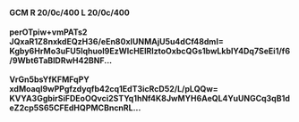 #### GCM R 20/0c/400 L 20/0c/400
**perOTpiw+vmPATs2**<br/>**JQxaR1Z8nxkdEQzH36/eEn80xIUNMAjU5u4dCf48dmI=**<br/>**Kgby6HrMo3uFU5lqhuol9EzWlcHElRlztoOxbcQGs1bwLkblY4Dq7SeEi1/f6/9Wbt6TaBlDRwH42BNF...**<br/><br/>
**VrGn5bsYfKFMFqPY**<br/>**xdMoaql9wPPgfzdyqfb42cq1EdT3icRcD52/L/pLQQw=**<br/>**KVYA3GgbirSiFDEoOQvci2STYq1hNf4K8JwMYH6AeQL4YuUNGCq3qB1deZ2cp5S65CFEdHQPMCBncnRL...**